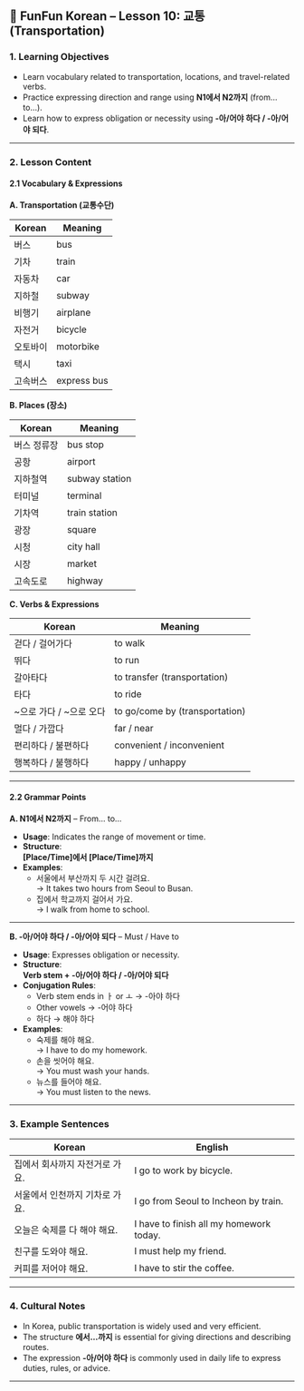 ## 📘 FunFun Korean – Lesson 10: 교통 (Transportation)

### 1. Learning Objectives

- Learn vocabulary related to transportation, locations, and travel-related verbs.
- Practice expressing direction and range using **N1에서 N2까지** (from… to…).
- Learn how to express obligation or necessity using **-아/어야 하다 / -아/어야 되다**.

---

### 2. Lesson Content

#### 2.1 Vocabulary & Expressions

**A. Transportation (교통수단)**

| Korean         | Meaning         |
|----------------|-----------------|
| 버스           | bus             |
| 기차           | train           |
| 자동차         | car             |
| 지하철         | subway          |
| 비행기         | airplane        |
| 자전거         | bicycle         |
| 오토바이       | motorbike       |
| 택시           | taxi            |
| 고속버스       | express bus     |

**B. Places (장소)**

| Korean         | Meaning             |
|----------------|---------------------|
| 버스 정류장     | bus stop            |
| 공항           | airport             |
| 지하철역       | subway station      |
| 터미널         | terminal            |
| 기차역         | train station       |
| 광장           | square              |
| 시청           | city hall           |
| 시장           | market              |
| 고속도로       | highway             |

**C. Verbs & Expressions**

| Korean                     | Meaning                        |
|----------------------------|--------------------------------|
| 걷다 / 걸어가다            | to walk                        |
| 뛰다                       | to run                         |
| 갈아타다                   | to transfer (transportation)   |
| 타다                       | to ride                        |
| ~으로 가다 / ~으로 오다    | to go/come by (transportation) |
| 멀다 / 가깝다              | far / near                     |
| 편리하다 / 불편하다        | convenient / inconvenient      |
| 행복하다 / 불행하다        | happy / unhappy                |

---

#### 2.2 Grammar Points

**A. N1에서 N2까지** – From… to…

- **Usage**: Indicates the range of movement or time.
- **Structure**:  
  **[Place/Time]에서 [Place/Time]까지**
- **Examples**:
  - 서울에서 부산까지 두 시간 걸려요.  
    → It takes two hours from Seoul to Busan.
  - 집에서 학교까지 걸어서 가요.  
    → I walk from home to school.

---

**B. -아/어야 하다 / -아/어야 되다** – Must / Have to

- **Usage**: Expresses obligation or necessity.
- **Structure**:  
  **Verb stem + -아/어야 하다 / -아/어야 되다**
- **Conjugation Rules**:
  - Verb stem ends in ㅏ or ㅗ → -아야 하다  
  - Other vowels → -어야 하다  
  - 하다 → 해야 하다
- **Examples**:
  - 숙제를 해야 해요.  
    → I have to do my homework.
  - 손을 씻어야 해요.  
    → You must wash your hands.
  - 뉴스를 들어야 해요.  
    → You must listen to the news.

---

### 3. Example Sentences

| Korean                                   | English                                 |
|------------------------------------------|------------------------------------------|
| 집에서 회사까지 자전거로 가요.           | I go to work by bicycle.                |
| 서울에서 인천까지 기차로 가요.           | I go from Seoul to Incheon by train.    |
| 오늘은 숙제를 다 해야 해요.              | I have to finish all my homework today. |
| 친구를 도와야 해요.                      | I must help my friend.                  |
| 커피를 저어야 해요.                      | I have to stir the coffee.              |

---

### 4. Cultural Notes

- In Korea, public transportation is widely used and very efficient.
- The structure **에서…까지** is essential for giving directions and describing routes.
- The expression **-아/어야 하다** is commonly used in daily life to express duties, rules, or advice.

---
